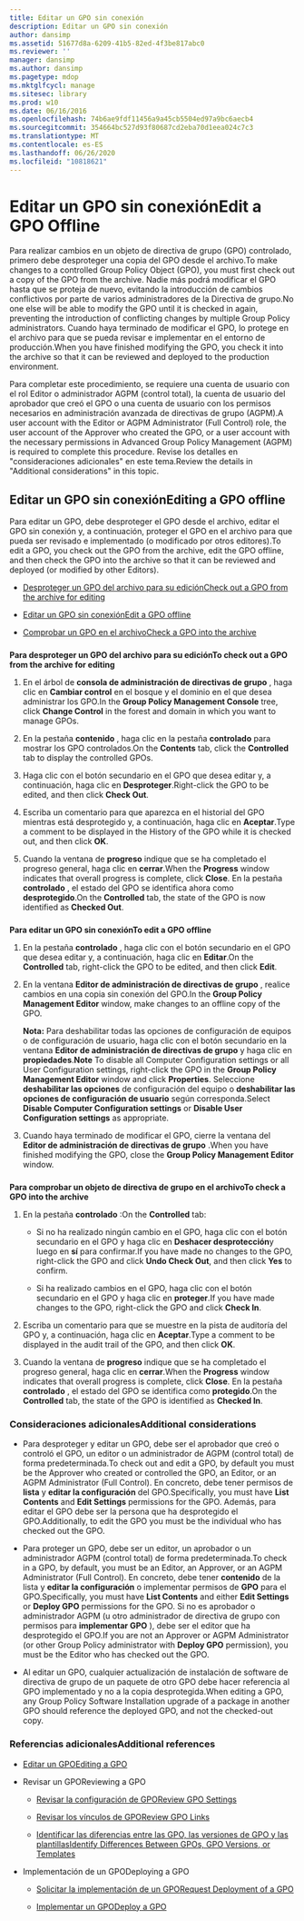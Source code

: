 ```yaml
---
title: Editar un GPO sin conexión
description: Editar un GPO sin conexión
author: dansimp
ms.assetid: 51677d8a-6209-41b5-82ed-4f3be817abc0
ms.reviewer: ''
manager: dansimp
ms.author: dansimp
ms.pagetype: mdop
ms.mktglfcycl: manage
ms.sitesec: library
ms.prod: w10
ms.date: 06/16/2016
ms.openlocfilehash: 74b6ae9fdf11456a9a45cb5504ed97a9bc6aecb4
ms.sourcegitcommit: 354664bc527d93f80687cd2eba70d1eea024c7c3
ms.translationtype: MT
ms.contentlocale: es-ES
ms.lasthandoff: 06/26/2020
ms.locfileid: "10818621"
---
```

# <span data-ttu-id="c6efc-103">Editar un GPO sin conexión</span><span class="sxs-lookup"><span data-stu-id="c6efc-103">Edit a GPO Offline</span></span>


<span data-ttu-id="c6efc-104">Para realizar cambios en un objeto de directiva de grupo (GPO) controlado, primero debe desproteger una copia del GPO desde el archivo.</span><span class="sxs-lookup"><span data-stu-id="c6efc-104">To make changes to a controlled Group Policy Object (GPO), you must first check out a copy of the GPO from the archive.</span></span> <span data-ttu-id="c6efc-105">Nadie más podrá modificar el GPO hasta que se proteja de nuevo, evitando la introducción de cambios conflictivos por parte de varios administradores de la Directiva de grupo.</span><span class="sxs-lookup"><span data-stu-id="c6efc-105">No one else will be able to modify the GPO until it is checked in again, preventing the introduction of conflicting changes by multiple Group Policy administrators.</span></span> <span data-ttu-id="c6efc-106">Cuando haya terminado de modificar el GPO, lo protege en el archivo para que se pueda revisar e implementar en el entorno de producción.</span><span class="sxs-lookup"><span data-stu-id="c6efc-106">When you have finished modifying the GPO, you check it into the archive so that it can be reviewed and deployed to the production environment.</span></span>

<span data-ttu-id="c6efc-107">Para completar este procedimiento, se requiere una cuenta de usuario con el rol Editor o administrador AGPM (control total), la cuenta de usuario del aprobador que creó el GPO o una cuenta de usuario con los permisos necesarios en administración avanzada de directivas de grupo (AGPM).</span><span class="sxs-lookup"><span data-stu-id="c6efc-107">A user account with the Editor or AGPM Administrator (Full Control) role, the user account of the Approver who created the GPO, or a user account with the necessary permissions in Advanced Group Policy Management (AGPM) is required to complete this procedure.</span></span> <span data-ttu-id="c6efc-108">Revise los detalles en "consideraciones adicionales" en este tema.</span><span class="sxs-lookup"><span data-stu-id="c6efc-108">Review the details in "Additional considerations" in this topic.</span></span>

## <span data-ttu-id="c6efc-109">Editar un GPO sin conexión</span><span class="sxs-lookup"><span data-stu-id="c6efc-109">Editing a GPO offline</span></span>


<span data-ttu-id="c6efc-110">Para editar un GPO, debe desproteger el GPO desde el archivo, editar el GPO sin conexión y, a continuación, proteger el GPO en el archivo para que pueda ser revisado e implementado (o modificado por otros editores).</span><span class="sxs-lookup"><span data-stu-id="c6efc-110">To edit a GPO, you check out the GPO from the archive, edit the GPO offline, and then check the GPO into the archive so that it can be reviewed and deployed (or modified by other Editors).</span></span>

-   [<span data-ttu-id="c6efc-111">Desproteger un GPO del archivo para su edición</span><span class="sxs-lookup"><span data-stu-id="c6efc-111">Check out a GPO from the archive for editing</span></span>](#bkmk-checkout)

-   [<span data-ttu-id="c6efc-112">Editar un GPO sin conexión</span><span class="sxs-lookup"><span data-stu-id="c6efc-112">Edit a GPO offline</span></span>](#bkmk-edit)

-   [<span data-ttu-id="c6efc-113">Comprobar un GPO en el archivo</span><span class="sxs-lookup"><span data-stu-id="c6efc-113">Check a GPO into the archive</span></span>](#bkmk-checkin)

### <a href="" id="bkmk-checkout"></a>

**<span data-ttu-id="c6efc-114">Para desproteger un GPO del archivo para su edición</span><span class="sxs-lookup"><span data-stu-id="c6efc-114">To check out a GPO from the archive for editing</span></span>**

1.  <span data-ttu-id="c6efc-115">En el árbol de **consola de administración de directivas de grupo** , haga clic en **Cambiar control** en el bosque y el dominio en el que desea administrar los GPO.</span><span class="sxs-lookup"><span data-stu-id="c6efc-115">In the **Group Policy Management Console** tree, click **Change Control** in the forest and domain in which you want to manage GPOs.</span></span>

2.  <span data-ttu-id="c6efc-116">En la pestaña **contenido** , haga clic en la pestaña **controlado** para mostrar los GPO controlados.</span><span class="sxs-lookup"><span data-stu-id="c6efc-116">On the **Contents** tab, click the **Controlled** tab to display the controlled GPOs.</span></span>

3.  <span data-ttu-id="c6efc-117">Haga clic con el botón secundario en el GPO que desea editar y, a continuación, haga clic en **Desproteger**.</span><span class="sxs-lookup"><span data-stu-id="c6efc-117">Right-click the GPO to be edited, and then click **Check Out**.</span></span>

4.  <span data-ttu-id="c6efc-118">Escriba un comentario para que aparezca en el historial del GPO mientras está desprotegido y, a continuación, haga clic en **Aceptar**.</span><span class="sxs-lookup"><span data-stu-id="c6efc-118">Type a comment to be displayed in the History of the GPO while it is checked out, and then click **OK**.</span></span>

5.  <span data-ttu-id="c6efc-119">Cuando la ventana de **progreso** indique que se ha completado el progreso general, haga clic en **cerrar**.</span><span class="sxs-lookup"><span data-stu-id="c6efc-119">When the **Progress** window indicates that overall progress is complete, click **Close**.</span></span> <span data-ttu-id="c6efc-120">En la pestaña **controlado** , el estado del GPO se identifica ahora como **desprotegido**.</span><span class="sxs-lookup"><span data-stu-id="c6efc-120">On the **Controlled** tab, the state of the GPO is now identified as **Checked Out**.</span></span>

### <a href="" id="bkmk-edit"></a>

**<span data-ttu-id="c6efc-121">Para editar un GPO sin conexión</span><span class="sxs-lookup"><span data-stu-id="c6efc-121">To edit a GPO offline</span></span>**

1.  <span data-ttu-id="c6efc-122">En la pestaña **controlado** , haga clic con el botón secundario en el GPO que desea editar y, a continuación, haga clic en **Editar**.</span><span class="sxs-lookup"><span data-stu-id="c6efc-122">On the **Controlled** tab, right-click the GPO to be edited, and then click **Edit**.</span></span>

2.  <span data-ttu-id="c6efc-123">En la ventana **Editor de administración de directivas de grupo** , realice cambios en una copia sin conexión del GPO.</span><span class="sxs-lookup"><span data-stu-id="c6efc-123">In the **Group Policy Management Editor** window, make changes to an offline copy of the GPO.</span></span>

    <span data-ttu-id="c6efc-124">**Nota:**  Para deshabilitar todas las opciones de configuración de equipos o de configuración de usuario, haga clic con el botón secundario en la ventana **Editor de administración de directivas de grupo** y haga clic en **propiedades**.</span><span class="sxs-lookup"><span data-stu-id="c6efc-124">**Note** To disable all Computer Configuration settings or all User Configuration settings, right-click the GPO in the **Group Policy Management Editor** window and click **Properties**.</span></span> <span data-ttu-id="c6efc-125">Seleccione **deshabilitar las opciones** de configuración del equipo o **deshabilitar las opciones de configuración de usuario** según corresponda.</span><span class="sxs-lookup"><span data-stu-id="c6efc-125">Select **Disable Computer Configuration settings** or **Disable User Configuration settings** as appropriate.</span></span>

     

3.  <span data-ttu-id="c6efc-126">Cuando haya terminado de modificar el GPO, cierre la ventana del **Editor de administración de directivas de grupo** .</span><span class="sxs-lookup"><span data-stu-id="c6efc-126">When you have finished modifying the GPO, close the **Group Policy Management Editor** window.</span></span>

### <a href="" id="bkmk-checkin"></a>

**<span data-ttu-id="c6efc-127">Para comprobar un objeto de directiva de grupo en el archivo</span><span class="sxs-lookup"><span data-stu-id="c6efc-127">To check a GPO into the archive</span></span>**

1.  <span data-ttu-id="c6efc-128">En la pestaña **controlado** :</span><span class="sxs-lookup"><span data-stu-id="c6efc-128">On the **Controlled** tab:</span></span>

    -   <span data-ttu-id="c6efc-129">Si no ha realizado ningún cambio en el GPO, haga clic con el botón secundario en el GPO y haga clic en **Deshacer desprotección**y luego en **sí** para confirmar.</span><span class="sxs-lookup"><span data-stu-id="c6efc-129">If you have made no changes to the GPO, right-click the GPO and click **Undo Check Out**, and then click **Yes** to confirm.</span></span>

    -   <span data-ttu-id="c6efc-130">Si ha realizado cambios en el GPO, haga clic con el botón secundario en el GPO y haga clic en **proteger**.</span><span class="sxs-lookup"><span data-stu-id="c6efc-130">If you have made changes to the GPO, right-click the GPO and click **Check In**.</span></span>

2.  <span data-ttu-id="c6efc-131">Escriba un comentario para que se muestre en la pista de auditoría del GPO y, a continuación, haga clic en **Aceptar**.</span><span class="sxs-lookup"><span data-stu-id="c6efc-131">Type a comment to be displayed in the audit trail of the GPO, and then click **OK**.</span></span>

3.  <span data-ttu-id="c6efc-132">Cuando la ventana de **progreso** indique que se ha completado el progreso general, haga clic en **cerrar**.</span><span class="sxs-lookup"><span data-stu-id="c6efc-132">When the **Progress** window indicates that overall progress is complete, click **Close**.</span></span> <span data-ttu-id="c6efc-133">En la pestaña **controlado** , el estado del GPO se identifica como **protegido**.</span><span class="sxs-lookup"><span data-stu-id="c6efc-133">On the **Controlled** tab, the state of the GPO is identified as **Checked In**.</span></span>

### <span data-ttu-id="c6efc-134">Consideraciones adicionales</span><span class="sxs-lookup"><span data-stu-id="c6efc-134">Additional considerations</span></span>

-   <span data-ttu-id="c6efc-135">Para desproteger y editar un GPO, debe ser el aprobador que creó o controló el GPO, un editor o un administrador de AGPM (control total) de forma predeterminada.</span><span class="sxs-lookup"><span data-stu-id="c6efc-135">To check out and edit a GPO, by default you must be the Approver who created or controlled the GPO, an Editor, or an AGPM Administrator (Full Control).</span></span> <span data-ttu-id="c6efc-136">En concreto, debe tener permisos de **lista** y **editar la configuración** del GPO.</span><span class="sxs-lookup"><span data-stu-id="c6efc-136">Specifically, you must have **List Contents** and **Edit Settings** permissions for the GPO.</span></span> <span data-ttu-id="c6efc-137">Además, para editar el GPO debe ser la persona que ha desprotegido el GPO.</span><span class="sxs-lookup"><span data-stu-id="c6efc-137">Additionally, to edit the GPO you must be the individual who has checked out the GPO.</span></span>

-   <span data-ttu-id="c6efc-138">Para proteger un GPO, debe ser un editor, un aprobador o un administrador AGPM (control total) de forma predeterminada.</span><span class="sxs-lookup"><span data-stu-id="c6efc-138">To check in a GPO, by default, you must be an Editor, an Approver, or an AGPM Administrator (Full Control).</span></span> <span data-ttu-id="c6efc-139">En concreto, debe tener **contenido** de la lista y **editar la configuración** o implementar permisos de **GPO** para el GPO.</span><span class="sxs-lookup"><span data-stu-id="c6efc-139">Specifically, you must have **List Contents** and either **Edit Settings** or **Deploy GPO** permissions for the GPO.</span></span> <span data-ttu-id="c6efc-140">Si no es aprobador o administrador AGPM (u otro administrador de directiva de grupo con permisos para **implementar GPO** ), debe ser el editor que ha desprotegido el GPO.</span><span class="sxs-lookup"><span data-stu-id="c6efc-140">If you are not an Approver or AGPM Administrator (or other Group Policy administrator with **Deploy GPO** permission), you must be the Editor who has checked out the GPO.</span></span>

-   <span data-ttu-id="c6efc-141">Al editar un GPO, cualquier actualización de instalación de software de directiva de grupo de un paquete de otro GPO debe hacer referencia al GPO implementado y no a la copia desprotegida.</span><span class="sxs-lookup"><span data-stu-id="c6efc-141">When editing a GPO, any Group Policy Software Installation upgrade of a package in another GPO should reference the deployed GPO, and not the checked-out copy.</span></span>

### <span data-ttu-id="c6efc-142">Referencias adicionales</span><span class="sxs-lookup"><span data-stu-id="c6efc-142">Additional references</span></span>

-   [<span data-ttu-id="c6efc-143">Editar un GPO</span><span class="sxs-lookup"><span data-stu-id="c6efc-143">Editing a GPO</span></span>](editing-a-gpo-agpm30ops.md)

-   <span data-ttu-id="c6efc-144">Revisar un GPO</span><span class="sxs-lookup"><span data-stu-id="c6efc-144">Reviewing a GPO</span></span>

    -   [<span data-ttu-id="c6efc-145">Revisar la configuración de GPO</span><span class="sxs-lookup"><span data-stu-id="c6efc-145">Review GPO Settings</span></span>](review-gpo-settings-agpm30ops.md)

    -   [<span data-ttu-id="c6efc-146">Revisar los vínculos de GPO</span><span class="sxs-lookup"><span data-stu-id="c6efc-146">Review GPO Links</span></span>](review-gpo-links-agpm30ops.md)

    -   [<span data-ttu-id="c6efc-147">Identificar las diferencias entre las GPO, las versiones de GPO y las plantillas</span><span class="sxs-lookup"><span data-stu-id="c6efc-147">Identify Differences Between GPOs, GPO Versions, or Templates</span></span>](identify-differences-between-gpos-gpo-versions-or-templates-agpm30ops.md)

-   <span data-ttu-id="c6efc-148">Implementación de un GPO</span><span class="sxs-lookup"><span data-stu-id="c6efc-148">Deploying a GPO</span></span>

    -   [<span data-ttu-id="c6efc-149">Solicitar la implementación de un GPO</span><span class="sxs-lookup"><span data-stu-id="c6efc-149">Request Deployment of a GPO</span></span>](request-deployment-of-a-gpo-agpm30ops.md)

    -   [<span data-ttu-id="c6efc-150">Implementar un GPO</span><span class="sxs-lookup"><span data-stu-id="c6efc-150">Deploy a GPO</span></span>](deploy-a-gpo-agpm30ops.md)

 

 





